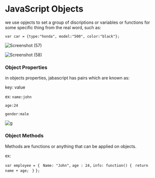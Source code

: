 # JavaScript Objects

we use opjects to set a group of discriptions or variables or functions for some specific thing from the real word, such as:

`var car = {type:"honda", model:"500", color:"black"};`

![Screenshot (57)](https://user-images.githubusercontent.com/70090232/93011156-87301500-f59c-11ea-9154-0d1597c86bfd.png)


![Screenshot (58)](https://user-images.githubusercontent.com/70090232/93011205-dfffad80-f59c-11ea-9450-07eb9624d43a.png)


### Object Properties
in objects properties, jabascript has pairs which are known as:

key: value

ex: 
`name:john`

`age:24`

`gender:male`

![g](https://fireship.io/courses/javascript/img/js-object-props.png)


### Object Methods

Methods are functions or anything that can be applied on objects.

ex:

`var employee = {`
 ` Name: "John",`
  `age : 24,`
  `info: function() {`
   ` return name + age;`
 ` }`
`};`


